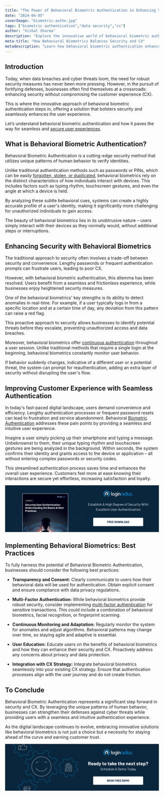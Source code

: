 ```yaml
---
title: "The Power of Behavioral Biometric Authentication in Enhancing Security and CX Synergy"
date: "2024-04-05"
coverImage: "biometric-authn.jpg"
tags: ["biometric authentication","data security","cx"]
author: "Vishal Sharma"
description: "Explore the innovative world of behavioral biometric authentication and its role in fortifying security and enhancing customer experience (CX). This cutting-edge method analyzes unique behavioral patterns to verify identities, offering a seamless user experience."
meta-title: "How Behavioral Biometrics Balances Security and CX"
metadescription: "Learn how behavioral biometric authentication enhances security without compromising user experience. Learn about its benefits & implementation best practices."
---
```

## Introduction

Today, when data breaches and cyber threats loom, the need for robust security measures has never been more pressing. However, in the pursuit of fortifying defenses, businesses often find themselves at a crossroads: enhancing security without compromising the customer experience (CX). 

This is where the innovative approach of behavioral biometric authentication steps in, offering a solution that bolsters security and seamlessly enhances the user experience.

Let’s understand behavioral biometric authentication and how it paves the way for seamless and [secure user experiences](https://www.loginradius.com/blog/growth/4-tips-secure-frictionless-ux/). 

## What is Behavioral Biometric Authentication?

Behavioral Biometric Authentication is a cutting-edge security method that utilizes unique patterns of human behavior to verify identities. 

Unlike traditional authentication methods such as passwords or PINs, which can be easily [forgotten, stolen, or duplicated](https://www.loginradius.com/blog/identity/common-vulnerabilities-password-based-login/), behavioral biometrics rely on the distinct characteristics of how individuals interact with devices. This includes factors such as typing rhythm, touchscreen gestures, and even the angle at which a device is held.

By analyzing these subtle behavioral cues, systems can create a highly accurate profile of a user's identity, making it significantly more challenging for unauthorized individuals to gain access. 

The beauty of behavioral biometrics lies in its unobtrusive nature – users simply interact with their devices as they normally would, without additional steps or interruptions.

## Enhancing Security with Behavioral Biometrics

The traditional approach to security often involves a trade-off between security and convenience. Lengthy passwords or frequent authentication prompts can frustrate users, leading to poor CX. 

However, with behavioral biometric authentication, this dilemma has been resolved. Users benefit from a seamless and frictionless experience, while businesses enjoy heightened security measures.

One of the behavioral biometrics' key strengths is its ability to detect anomalies in real-time. For example, if a user typically logs in from a specific location and at a certain time of day, any deviation from this pattern can raise a red flag. 

This proactive approach to security allows businesses to identify potential threats before they escalate, preventing unauthorized access and data breaches.

Moreover, behavioral biometrics offer [continuous authentication](https://www.loginradius.com/blog/identity/continuous-authentication/) throughout a user session. Unlike traditional methods that require a single login at the beginning, behavioral biometrics constantly monitor user behavior.

If behavior suddenly changes, indicative of a different user or a potential threat, the system can prompt for reauthentication, adding an extra layer of security without disrupting the user's flow.

## Improving Customer Experience with Seamless Authentication

In today's fast-paced digital landscape, users demand convenience and efficiency. Lengthy authentication processes or frequent password resets can lead to frustration and service abandonment. Behavioral [Biometric Authentication](https://www.loginradius.com/blog/identity/biometric-authentication-mobile-apps/) addresses these pain points by providing a seamless and intuitive user experience.

Imagine a user simply picking up their smartphone and typing a message. Unbeknownst to them, their unique typing rhythm and touchscreen gestures are being analyzed in the background. Within seconds, the system confirms their identity and grants access to the device or application – all without entering complex passwords or security codes.

This streamlined authentication process saves time and enhances the overall user experience. Customers feel more at ease knowing their interactions are secure yet effortless, increasing satisfaction and loyalty.

[![WP-user-authn](WP-user-authn.png)](https://www.loginradius.com/resource/whitepaper/user-authentication-security/)

## Implementing Behavioral Biometrics: Best Practices

To fully harness the potential of Behavioral Biometric Authentication, businesses should consider the following best practices:

* **Transparency and Consent:** Clearly communicate to users how their behavioral data will be used for authentication. Obtain explicit consent and ensure compliance with data privacy regulations.

* **Multi-Factor Authentication:** While behavioral biometrics provide robust security, consider implementing [multi-factor authentication](https://www.loginradius.com/multi-factor-authentication/) for sensitive transactions. This could include a combination of behavioral biometrics, facial recognition, or fingerprint scanning.

* **Continuous Monitoring and Adaptation:** Regularly monitor the system for anomalies and adjust algorithms. Behavioral patterns may change over time, so staying agile and adaptive is essential.

* **User Education:** Educate users on the benefits of behavioral biometrics and how they can enhance their security and CX. Proactively address any concerns about privacy and data protection.

* **Integration with CX Strategy:** Integrate behavioral biometrics seamlessly into your existing CX strategy. Ensure that authentication processes align with the user journey and do not create friction.

## To Conclude

Behavioral Biometric Authentication represents a significant step forward in security and CX. By leveraging the unique patterns of human behavior, businesses can strengthen their defenses against cyber threats while providing users with a seamless and intuitive authentication experience. 

As the digital landscape continues to evolve, embracing innovative solutions like behavioral biometrics is not just a choice but a necessity for staying ahead of the curve and earning customer trust.

[![book-a-demo-loginradius](../../assets/book-a-demo-loginradius.png)](https://www.loginradius.com/book-a-demo/)
